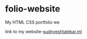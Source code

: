 # folio-website
My HTML CSS portfolio we

link to my website-[sudnyeshtalekar.ml](sudnyeshtalekar.ml)
